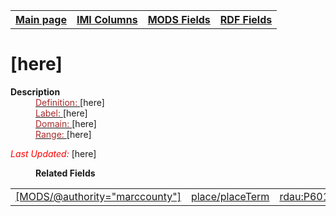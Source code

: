 <!DOCTYPE html>
<html>

<body>
<table style="width:100%">
  <tr>
    <th><a href="index.md">Main page</a></th>
	<th><a href="IMI.md">IMI Columns</a></th>
    <th><a href="MODS.md">MODS Fields</a></th>
    <th><a href="RDF.md">RDF Fields</a></th>
  </tr>
</table>



<h1>[here]</h1>
<dl>
  <dt><b>Description</b></dt>
  <dd><ins><font color="brown">Definition: </font></ins>[here]</dd>
  <dd><ins><font color="brown">Label: </font></ins> [here]</dd>
  <dd><ins><font color="brown">Domain: </font></ins> [here]</dd>
  <dd><ins><font color="brown">Range: </font></ins> [here]</dd>
	<p><font color="red"><i>Last Updated: </i></font>[here]</p>
</dl>
<dl>
	<dd><b>Related Fields</b></dd>
		<table>
			<td><a href="MODS.marccounty.md">[MODS/@authority="marccounty"]</a></td>
			<td><a href="mods.place.placeterm.md">place/placeTerm</a></td>
			<td><a href="rdf.rdau.p60163.md">rdau:P60163</a></td>
		</table>
</dl>
</body>
</html>
